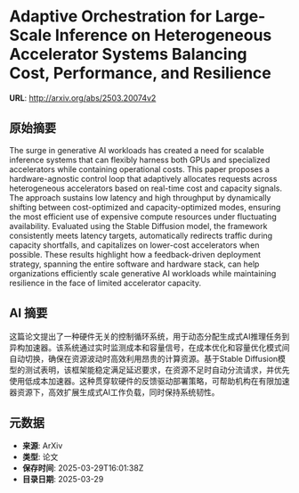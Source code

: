 # Adaptive Orchestration for Large-Scale Inference on Heterogeneous Accelerator Systems Balancing Cost, Performance, and Resilience

**URL**: http://arxiv.org/abs/2503.20074v2

## 原始摘要

The surge in generative AI workloads has created a need for scalable
inference systems that can flexibly harness both GPUs and specialized
accelerators while containing operational costs. This paper proposes a
hardware-agnostic control loop that adaptively allocates requests across
heterogeneous accelerators based on real-time cost and capacity signals. The
approach sustains low latency and high throughput by dynamically shifting
between cost-optimized and capacity-optimized modes, ensuring the most
efficient use of expensive compute resources under fluctuating availability.
Evaluated using the Stable Diffusion model, the framework consistently meets
latency targets, automatically redirects traffic during capacity shortfalls,
and capitalizes on lower-cost accelerators when possible. These results
highlight how a feedback-driven deployment strategy, spanning the entire
software and hardware stack, can help organizations efficiently scale
generative AI workloads while maintaining resilience in the face of limited
accelerator capacity.


## AI 摘要

这篇论文提出了一种硬件无关的控制循环系统，用于动态分配生成式AI推理任务到异构加速器。该系统通过实时监测成本和容量信号，在成本优化和容量优化模式间自动切换，确保在资源波动时高效利用昂贵的计算资源。基于Stable Diffusion模型的测试表明，该框架能稳定满足延迟要求，在资源不足时自动分流请求，并优先使用低成本加速器。这种贯穿软硬件的反馈驱动部署策略，可帮助机构在有限加速器资源下，高效扩展生成式AI工作负载，同时保持系统韧性。

## 元数据

- **来源**: ArXiv
- **类型**: 论文
- **保存时间**: 2025-03-29T16:01:38Z
- **目录日期**: 2025-03-29
